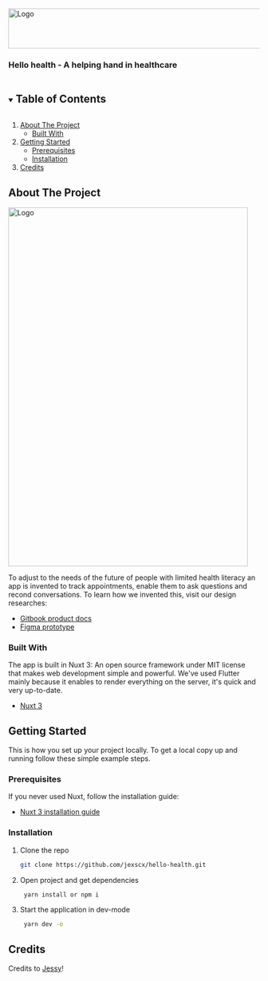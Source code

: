 <!-- PROJECT LOGO -->
<br />
<p>
  <a href="https://git.fhict.nl/I410676/hello-health">
    <img src="[https://files.gitbook.com/v0/b/gitbook-x-prod.appspot.com/o/spaces%2FU33kT3CVlp9HpImE3HtU%2Fuploads%2FzMDhTfu82cEhOxLa078p%2FLogo.png?alt=media&token=6c2a9e5a-de00-4f88-aead-26734a881a0f](https://files.gitbook.com/v0/b/gitbook-x-prod.appspot.com/o/spaces%2FU33kT3CVlp9HpImE3HtU%2Fuploads%2FJqrm5urJWOT82jEqmE6P%2FScreenshot%202022-12-06%20at%2011.04.28.png?alt=media&token=960ea0ec-cafb-4f4e-8c1b-9c6f0d8c633f)" alt="Logo" width="600" height="80">
  </a>

  <h3>Hello health - A helping hand in healthcare</h3>
</p>

<!-- TABLE OF CONTENTS -->
<details open="open">
  <summary><h2 style="display: inline-block">Table of Contents</h2></summary>
  <ol>
    <li>
      <a href="#about-the-project">About The Project</a>
      <ul>
        <li><a href="#built-with">Built With</a></li>
      </ul>
    </li>
    <li>
      <a href="#getting-started">Getting Started</a>
      <ul>
        <li><a href="#prerequisites">Prerequisites</a></li>
        <li><a href="#installation">Installation</a></li>
      </ul>
    </li>
    <li>
    <a href="#getting-started">Credits</a>
    </li>
  </ol>
</details>

## About The Project

<img src="https://s6.portfolio-jessy.nl/content/images/2021/03/Frame-4.png" alt="Logo" width="480" height="720">

To adjust to the needs of the future of people with limited health literacy an app is invented to track appointments, enable them to ask questions and recond conversations. To learn how we invented this, visit our design researches:

- [Gitbook product docs](https://graduation.jessy-mlch.studio/product-docs/)
- [Figma prototype](https://www.figma.com/file/odDBoSoyuwBUTAyr9vXsUK/Prototype-Hello-Health?node-id=190%3A266&t=Vn7fXbVMR6qvtG96-3)

### Built With

The app is built in Nuxt 3: An open source framework under MIT license that makes web development simple and powerful. We've used Flutter mainly because it enables to render everything on the server, it's quick and very up-to-date.

- [Nuxt 3](https://nuxt.com/)

## Getting Started

This is how you set up your project locally.
To get a local copy up and running follow these simple example steps.

### Prerequisites

If you never used Nuxt, follow the installation guide:

- [Nuxt 3 installation guide](https://nuxt.com/docs/getting-started/installation)

### Installation

1. Clone the repo
   ```sh
   git clone https://github.com/jexscx/hello-health.git
   ```
2. Open project and get dependencies
   ```sh
    yarn install or npm i
   ```
3. Start the application in dev-mode
   ```sh
    yarn dev -o
   ```

## Credits

Credits to [Jessy](https://git.fhict.nl/I410676)!
